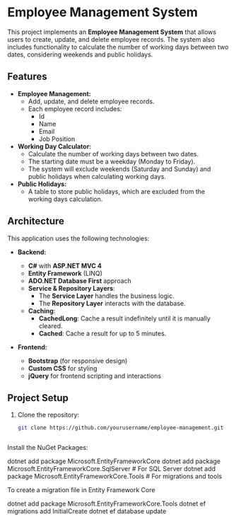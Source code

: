 # Employee Management System

This project implements an **Employee Management System** that allows users to create, update, and delete employee records. The system also includes functionality to calculate the number of working days between two dates, considering weekends and public holidays.

## Features
- **Employee Management:**
  - Add, update, and delete employee records.
  - Each employee record includes:
    - Id
    - Name
    - Email
    - Job Position
- **Working Day Calculator:**
  - Calculate the number of working days between two dates.
  - The starting date must be a weekday (Monday to Friday).
  - The system will exclude weekends (Saturday and Sunday) and public holidays when calculating working days.
- **Public Holidays:**
  - A table to store public holidays, which are excluded from the working days calculation.

## Architecture
This application uses the following technologies:

- **Backend:**
  - **C#** with **ASP.NET MVC 4**
  - **Entity Framework** (LINQ)
  - **ADO.NET Database First** approach
  - **Service & Repository Layers**:
    - The **Service Layer** handles the business logic.
    - The **Repository Layer** interacts with the database.
  - **Caching**:
    - **CachedLong**: Cache a result indefinitely until it is manually cleared.
    - **Cached**: Cache a result for up to 5 minutes.

- **Frontend:**
  - **Bootstrap** (for responsive design)
  - **Custom CSS** for styling
  - **jQuery** for frontend scripting and interactions

## Project Setup

1. Clone the repository:
   ```bash
   git clone https://github.com/yourusername/employee-management.git



Install the NuGet Packages:

dotnet add package Microsoft.EntityFrameworkCore
dotnet add package Microsoft.EntityFrameworkCore.SqlServer  # For SQL Server
dotnet add package Microsoft.EntityFrameworkCore.Tools    # For migrations and tools



To create a migration file in Entity Framework Core

dotnet add package Microsoft.EntityFrameworkCore.Tools
dotnet ef migrations add InitialCreate
dotnet ef database update



